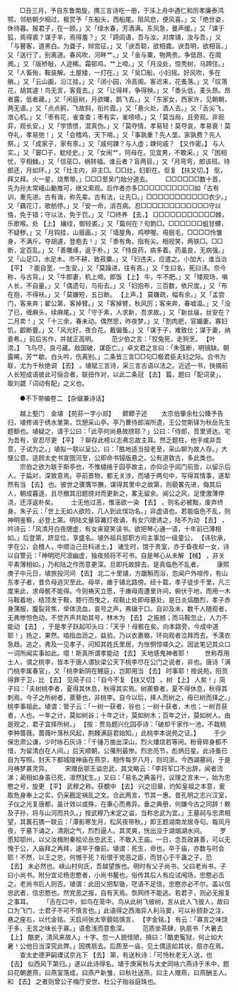 <!-- { "loadSidebar": true } -->
　　□丑三月，予自东鲁南旋，携三言诗吃一册，于泲上舟中遇仁和厉孝廉泰鸿鹗，邻舫朝夕相过，极赏予「东船头，西船尾。阻风悲，便风喜。」又「绝世姿，休待暮。报君子，在一顾。」又「绿水春，芳酒满。东风急，曼声缓。」又「谋于狐，焉得裘？谋于羊，焉得羞？」又「踦闾语，吾与汝。对席铺，汝与吾。」又「与瞽客，道黑白。为聋子，辩宫征。」又「谀吾聪，欲相聋。谀吾明，欲相盲。」又「送行了，别离道。春风吹，河畔艹。」又「金与粟，物两贵。争低昂，在阛阓。」又「版桥敧，人迹稀。霜邨鸡，艹上啼。」又「月没处，惊秃树，马蹄住。」又「人畜殆，鞍装解。土屋矮，一灯在。」又「吴□船，小妇摇。好风吹，多在艄。」又「云山画，沿江挂。」又「闭小园，冷高阁。客迟来，花蚤落。」又「叹落花，胡其遽！鸟无言，客竟去。」又「让得祥，争得殃。」又「黍头低，麦头昂。昂者露，低者藏。」又「闲庭树，月欲曙，鹊飞去。」又「东家女，西家许，见朝朝，两无语。」又「点点鸦，飞故斜，衔片霞。」又「悬火处，酒人去。」又「舌尖飞，泄心机。」又「枣有花，雀查查；枣有实，雀啧啧。」又「莫当局，且旁观。非观弈，观长安。」又「学愦愦，混真伪。」又「莫夺情，孝易轻！莫夺哀，孝易衰！莫夺礼，孝易弛！」又「会稽鸡，天下啼。」又「事孰重？先人垄。家孰费？先人祭。」又「成家子，家有豕。」又「戚何踈？与人虚；踈何戚？ 【又作密。】 与人实。」又「窭□子，躭经史。」又「女闹艹，阿母在。见宜男，不敢采。」又「困相忧，亨相雠。」又「信巫□，祸转福。谁云者？盲两目。」又「月弯弯，郎该班。待郎还，月如环。」又「灶主内，非主□。□□灶，妇职在。伛复 【扶又切。】 伛，拜又拜。火一星，烧帬带。」□□□至吴门始分道去。 
　　□□□□□□数十首，先为孙太常峨山勷推可，继又索观。后作者亦多□□□□□□□□□□如「古有训，重先进。古有诲，称先辈。古有法，让先□。」□□□□□□□□□□□衣少。」又「藕花汀，歌舫停。」又「安一命，消百病。忍□□□□□□□□□□□□守以恪，免于错；守以法，免于罚。」又「□终养 【去，】 □□□□□□□□□□□棘，乐歌喉。处 【上】 纕绖，御轻裘。」又「篇何在？句韵□。□□□□□□蛆甘螮，不疑秽。」又「月钩挂，山眉画。」又「墙屋角，鸡咿喔。毋脱毛，□□□□怜雏身，不满斤。夺胡遽，登庖去！」又「黍有角，指有尖。相视笑，两铁□。□□断，定百乱。」又「善雕琢，返于朴。」又「恃良药，病多着。药虽良，无病强。」又「山足□，水足木。市不耕，致菽粟。」又「妇违夫，应遣之。小加大，谁当治 【平】 ？能自宽，一生安。」又「莫躁进，往有吝。」又「生曰名，死曰讳。奈今称，与古背。」又「牛郎妻，机上啼。郎饭 【上】 牛，牛不肥。」又「矮观场，嗔人长，不自量。」又「偶遗句，鸟衔去。」又「妇抱布，三百数，依尺度。」又「布在抱，不得袄。」又「莫嫌短，五日断。 【上声。】 莫嫌疏，幅有余。」又「孟尝门，客来奔；翟公第，客掉臂。」又「客掉臂，秋风厉；客来奔，春嘘温。」又「没了已，缠麻头，续麻尾。」又「守于素，人求新，吾求故。」又「新丝届，丝安在？二月卖！」又「十三余，春未动。偶然思，昨夜梦。」又「割肉肥，官媚妻。寡妇饥，齩断虀。」又「风光好。夜合花，戴偏蚤。」又「谋于子，难致仕；谋于妻，纳妾希。」前后劣作，并就正高明。 
　　范少伯之言：「狡兔死，走狗烹。 【叶滂。】 飞鸟尽，良弓藏。敌国破，谋臣亡。」卓文君之言曰：「朱弦断，明镜缺。朝露晞，芳艹歇。白头吟，伤离别。」二条皆三言□□句□极君臣夫妇之际。合书为联，尤为千秋绝调 【去】 。埴赋三言诗，采三言古语以法之。近述一书，抉摘前人长短成语彼此可俪合者，联扭作对，以此二条冠 【去】 篇，题曰「配词录」，取刘勰「词动有配」之义也。 

　　●不下带编卷二 【杂缀兼诗话】 

　　越上壑门　金埴 【苑荪一字小郯】 　鳏鳏子述 
　　太宗伯肇余杜公臻予告归，埴修谒于绣水里第，饮憩采山亭。亭乃曹侍郎溶所遗，王公觉斯铎为秋岳先生题额也。埴疑之，请于公曰：「此亭何尚悬故牓耶？」公曰：「侍郎，吾里贤达。宅为吾有，安忍尽更 【平】 ？聊存此榜以志弗忘故主耳。然乏题柱，他手咸非吾意，子试为之。」埴拟一联以呈公，曰：「胜地适当投老至，采山聊为故人存。」大惬公意。适顾太史书宣图河至，公即命书锓版悬之。公有道敦古，多此类也。 
　　宗伯之欲为联于斯亭也，不惟缱绻于园亭故主，亦仰企乎闾门前哲，以留示后人。于扁对，深致意焉。亭前景物，都无关涉，而埴于两句中，写得其情事，遂犁然有当 【去】 也。彼世之骤膺华膴，谋得其里中之故第，则藐畧先进，侮其后人，朝成暮逐，且尽撤其旧题牓对而更新之，畧无留余。闻公之风，足使激薄停浇，还淳返朴矣。 
　　士无他过恶，惟滛欲一染 【去】 ，则名必被黜，废弃终身。朱子云：「世上无如人欲险，几人到此悮功名。」非虚语也。若能临色不乱，则神明鉴察，必登上第。明陆文量容篝灯夜诵，有女穴牕诱之，陆不为动 【去】 ，吟诗云：「风清月白夜牕虚，有女来窥笑读书。欲把琴心通一语，十年前已薄相如。」后登第，跻显位，享盛名。埴外祖兵部职方司主事加一级童公， 【讳钦承，字在公，会稽人，中顺治己丑科进士。】 诸生时，馆于贵室，亦于昏夜却一女，诗以自警云：「神明咫尺凛幽虚，独夜频将不可书。自是琴心从未解 【械】 ，非关平素薄相如。」乃和陆之作而意更深。旦即托故辞去。是真临色不乱者。 
　　康熙庚子中元日，埴旅投河间 【去】 北二十里铺，方踞斛而浴，忽闻户外喧传，有山东孝子者，昔负母逃灾至此。母卒，瘗于铺北路傍。经十载，孝子徒步千里，凡三度来此，求母骸不能得。今则祷天立愿，于瘗母周遭里许间，俯伏于地，而用一木马鞍着地，结顶发于鞍，膝行而曳之，视鞍止处即母墓处。是日炎熇酷烈，孝子赤身蒲服，腹裂背焦，举体流血，哀号之声，弗辍于口。自卯及未，数千人随观者，无弗惨怛色动，不觉齐声共助其号，林木为 【去】 之振撼；而马鞍忽止，人力不能动 【去】 ，于是孝子跃起叩头曰：「天乎！母骸在矣。向本路旁，今成中道耶！」扬之，果然。啮指血沥之，益验。乃以衣裹骼，环向观者泣拜而去。予濡衣急趋。追之，弗及一见孝子，问知其姓氏里居，为怅惘惊嗟久之。因泚笔记其众口一词所闻实事如此。噫！斯真所谓孝能动 【去】 天地感鬼神者耶！ 
　　世称荐用士人，谓之桃李，皆本于唐人谓狄梁公天下桃李尽在公门之说者，非也。唐诗「满门桃李属春官」，又「桃李新阴在鲤庭」，岂即用当 【去】 时事耶！按说苑，阳货得罪于卫，比 【去】 见简子曰：「自今不复 【扶又切】 。树 【上】 人矣！」简子曰：「夫树桃李者，夏得其休息，秋得其实焉。树蒺藜者，夏不得休息，秋得其刺焉。今子之所树者，蒺藜也，非桃李。自今以后，择人而树之，毋已树而择之。」桃李事祖此。埴谓：管子云：「一树一获者，谷也；一树十获者，木也；一树百获者，人也。一年之计，莫如树谷；十年之计，莫如树木；百年之计，莫如树人。由是观之，君子宜择所树。」 【按：贾岛题兴化园亭诗：「破却千家作一池，不栽桃李种蔷薇。蔷薇叶落秋风起，荆棘满庭君始知。」此桃李本说苑之证。】 
　　于少保忠肃公谦，少时咏石灰诗：「千锤万凿出深山，烈火燔烧若等闲。粉骨碎身都不惜，为留清白在人间。」后天顺朝，公罹刑最惨。烈忠亮节，彪炳日星。此诗蚤已自为写照。封天下都城隍神庙在燕京，相传每岁八月，则司浙。今西湖墓祠，于是月祷梦甚灵异。 
　　宋赠岳鄂王谥忠武，其文略云：「李将军口不出辞，闻者流涕；蔺相如身虽已死，凛然犹生。」又曰：「易名之典虽行，议理之言未一，始为忠愍之号，旋更 【平】 武穆之称。获覩中 【去】 兴之旧章，灼知皇祖之本意，爰取危身奉上之实，仍采戡定祸乱之文。合此两言，节其一惠。昔孔明之志兴汉室，子仪之光复唐都，虽计效以或殊，在秉心而弗异。垂之典册，何嫌今古之同辞！赖及子孙，将与山河而共久。」按武穆乃未定之谥，当称忠武为宜。」王墓祠与忠肃相望，其竁石镌一联云：「潭影寒生月，松风夜带秋。」即王题湖南龙居寺句。每风月夜，于墓下诵之，清刚之气，烈烈逼人。其灵爽，恍出没于湖烟湖水间。 
　　罗愿知鄂州，以父汝楫附秦桧论岳忠武王，不敢入王庙。一日，念吾政甚善，可以无愧于公，入庙拜之再拜，遽卒于像前。埴谓：死生，命也。卒于庙，亦数与时会耶！不然，以王之忠，何憾于死？衔恨于党恶之臣，而甘心于干蛊之子，恐 【去】 未必然也。峡山村何氏，吾越望族也。明时有父子尚书，父曰老尚书，子曰小尚书。附分宜论杨忠愍者，小尚书鳌也。俗传其后人有应试闱场，忠愍必击之。老尚书后人则否。埴谓：此田父把犁锄，呓语不足信，忠愍亦必不尔。盖以信忠武者，信忠愍也。然党恶之报，自有天焉。恢网终不能逃。若君子，则必无报复之事耳。 
　　「舌在口中，如鸟在笼中。鸟从此树飞彼树，言从此人飞彼人，故曰口为飞门，士君子不可不慎言也。」此语得之西海异人利马窦，可以补颐卦之注，悬之座右，以代金铭。天启间张太宰藐姑慎言， 【字金铭。】 有云：「寡言之味饶于多，无言之味长于寡。」语愈浅而意愈深。 
　　范质坐茶肆，执扇书「大暑去 【上】 酷吏，清风来故人」十字。忽一人貌怪陋，揖曰：「酷吏寃狱，何止如大暑！公他日当深究此弊。」因携扇去。后质至一庙，见土偶适如其状，扇亦在焉。 
　　查太史德尹嗣瑮试京兆下 【去】 第，有送秋诗：「可怜秋老无人送，也 【去】 似西风下第归。」遂以此诗得名。埴于庚寅秋与太史同咏六燕诗于禾中，题曰花朝邀燕，曰燕室落成，曰燕产新雏，曰秋社送燕，曰主人赠燕，曰燕酬主人。和 【去】 之者则曾公子梅厅安世、杜公子贻谷庭珠也。 
